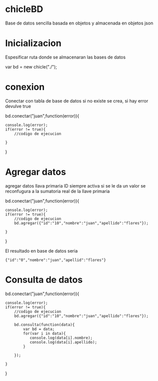 # chicleBD
Base de datos sencilla basada en objetos y almacenada en objetos json 


# Inicializacion


Espesificar ruta donde se almacenaran las bases de datos


var bd = new chicle("./");


# conexion

Conectar con tabla de base de datos  si no existe se crea, si hay error devulve true


bd.conectar("juan",function(error)){

	console.log(error);
	if(error != true){
		//codigo de ejecucion

	}
}

# Agregar datos
 agregar datos llava primaria ID siempre activa si se le da un valor 
 se reconfugura a la sumatoria real de la llave primaria



bd.conectar("juan",function(error)){

	console.log(error);
	if(error != true){
		//codigo de ejecucion
		bd.agregar({"id":"10","nombre":"juan","apellido":"flores"});

	}
}


El resultado en base de datos seria  
	
	{"id":"0","nombre":"juan","apellid":"flores"}

# Consulta de datos


bd.conectar("juan",function(error)){

	console.log(error);
	if(error != true){
		//codigo de ejecucion
		bd.agregar({"id":"10","nombre":"juan","apellido":"flores"});
		
		bd.consulta(function(data){
			var bd = data;
			for(var i in data){
			   console.log(data[i].nombre);			
			   console.log(data[i].apellido);
			}
			
		});

	}
}


